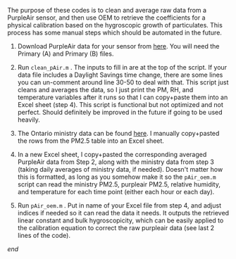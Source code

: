The purpose of these codes is to clean and average raw data from a PurpleAir sensor, and then use OEM to retrieve the coefficients for a physical calibration based on the hygroscopic growth of particulates. This process has some manual steps which should be automated in the future.

1. Download PurpleAir data for your sensor from [here](https://map.purpleair.com/). You will need the Primary (A) and Primary (B) files.

2. Run `clean_pAir.m` . The inputs to fill in are at the top of the script. If your data file includes a Daylight Savings time change, there are some lines you can un-comment around line 30-50 to deal with that. This script just cleans and averages the data, so I just print the PM, RH, and temperature variables after it runs so that I can copy+paste them into an Excel sheet (step 4). This script is functional but not optimized and not perfect. Should definitely be improved in the future if going to be used heavily.

3. The Ontario ministry data can be found [here](http://www.airqualityontario.com/history/summary.php). I manually copy+pasted the rows from the PM2.5 table into an Excel sheet.

4. In a new Excel sheet, I copy+pasted the corresponding averaged PurpleAir data from Step 2, along with the ministry data from step 3 (taking daily averages of ministry data, if needed). Doesn't matter how this is formatted, as long as you somehow make it so the `pAir_oem.m` script can read the ministry PM2.5, purpleair PM2.5, relative humidity, and temperature for each time point (either each hour or each day).

5. Run `pAir_oem.m` . Put in name of your Excel file from step 4, and adjust indices if needed so it can read the data it needs. It outputs the retrieved linear constant and bulk hygroscopicity, which can be easily applied to the calibration equation to correct the raw purpleair data (see last 2 lines of the code).

*end*